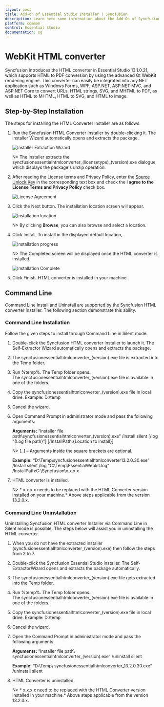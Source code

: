 ```yaml
---
layout: post
title: Add-on of Essential Studio Installer | Syncfusion
description: Learn here some information about the Add-On of Syncfusion Essential Studio Installer and more details.
platform: common
control: Essential Studio
documentation: ug
---
```


# WebKit HTML converter

Syncfusion introduces the HTML converter in Essential Studio 13.1.0.21, which supports HTML to PDF conversion by using the advanced Qt WebKit rendering engine. This converter can easily be integrated into any.NET application such as Windows Forms, WPF, ASP.NET, ASP.NET MVC, and ASP.NET Core to convert URLs, HTML strings, SVG, and MHTML to PDF, as well as HTML to MHTML, HTML to SVG, and HTML to image.

## Step-by-Step Installation

The steps for installing the HTML Converter installer are as follows.

1. Run the Syncfusion HTML Converter Installer by double-clicking it. The installer Wizard automatically opens and extracts the package.

   ![Installer Extraction Wizard](Add-on_images/Step-by-Step-Installation_img1.png)

   

   N> The installer extracts the syncfusionessentialhtmlconverter_(licensetype)_(version).exe dialogue, which displays the package's unzip operation.

2. After reading the License terms and Privacy Policy, enter the [Source Unlock Key](https://www.syncfusion.com/kb/10442/who-can-access-source-license) in the corresponding text box and check the **I agree to the License Terms and Privacy Policy** check box.

   ![License Agreement](Add-on_images/Step-by-Step-Installation_img5.png)

3. Click the Next button. The installation location screen will appear.

   ![Installation location](Add-on_images/Step-by-Step-Installation_img6.png)

   N> By clicking **Browse**, you can also browse and select a location.

4. Click Install, To install in the displayed default location, .

   ![Installation progress](Add-on_images/Step-by-Step-Installation_img8.png)
   
   N> The Completed screen will be displayed once the  HTML converter is installed.
   
   ![Installation Complete](Add-on_images/Step-by-Step-Installation_img10.png)

5. Click Finish.  HTML converter is installed in your machine.

## Command Line 

Command Line Install and Uninstall are supported by the Syncfusion  HTML converter Installer. The following section demonstrate this ability.

### Command Line Installation

Follow the given steps to install through Command Line in Silent mode.

1. Double-click the Syncfusion  HTML converter Installer to launch it. The Self-Extractor Wizard automatically opens and extracts the package.
2. The syncfusionessentialhtmlconverter_(version).exe file is extracted into the Temp folder. 
3. Run %temp%. The Temp folder opens. The syncfusionessentialhtmlconverter_(version).exe file is available in one of the folders.
4. Copy the syncfusionessentialhtmlconverter_(version).exe file in local drive. Example: D:\temp
5. Cancel the wizard.
6. Open Command Prompt in administrator mode and pass the following arguments:

   **Arguments:** “Installer file path\syncfusionessentialhtmlconverter_(version).exe” /Install silent [/log “{Log file path}”] [/InstallPath:{Location to install}]

   N> [..] – Arguments inside the square brackets are optional.

   **Example:** “D:\Temp\syncfusionessentialhtmlconverter13.2.0.30.exe” /Install silent /log “C:\Temp\EssentialWebkit.log” /InstallPath:C:\Syncfusion\x.x.x.x 

7.  HTML converter is installed.
    
	N> * x.x.x.x needs to be replaced with the HTML Converter version installed on your machine.* Above steps applicable from the version 13.2.0.x.
   
### Command Line Uninstallation

Uninstalling Syncfusion  HTML converter Installer via Command Line in Silent mode is possible. The steps below will assist you in uninstalling the  HTML converter.

1. When you do not have the extracted installer (syncfusionessentialhtmlconverter_(version).exe) then follow the steps from 2 to 7.
2. Double-click the Syncfusion Essential Studio installer. The Self-ExtractorWizard opens and extracts the package automatically.
3. The syncfusionessentialhtmlconverter_(version).exe file gets extracted into the Temp folder.
4. Run %temp%. The Temp folder opens. The syncfusionessentialhtmlconverter_(version).exe file is available in one of the folders.
5. Copy the syncfusionessentialhtmlconverter_(version).exe file in local drive. Example: D:\temp
6. Cancel the wizard.
7. Open the Command Prompt in administrator mode and pass the following arguments: 

   **Arguments:** “Installer file path\ syncfusionessentialhtmlconverter_(version).exe” /uninstall silent 

    **Example:** “D:\Temp\ syncfusionessentialhtmlconverter_13.2.0.30.exe" /uninstall silent

8.  HTML Converter is uninstalled.
    
	N> * x.x.x.x need to be replaced with the HTML Converter version installed in your machine.* Above steps applicable from the version 13.2.0.x.		
